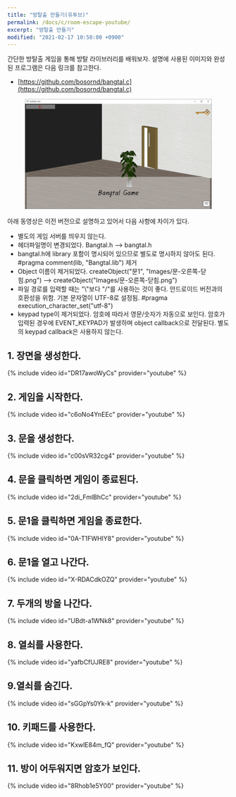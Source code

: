 ```yaml
---
title: "방탈출 만들기(유투브)"
permalink: /docs/c/room-escape-youtube/
excerpt: "방탈출 만들기"
modified: "2021-02-17 10:50:00 +0900"
---
```

간단한 방탈출 게임을 통해 방탈 라이브러리를 배워보자.
설명에 사용된 이미지와 완성된 프로그램은 다음 링크를 참고한다.
- [https://github.com/bosornd/bangtal.c](https://github.com/bosornd/bangtal.c)

<figure>
  <img src="/assets/images/room_escape.png" alt="방탈출">
</figure>

아래 동영상은 이전 버전으로 설명하고 있어서 다음 사항에 차이가 있다.

- 별도의 게임 서버를 띄우지 않는다.
- 헤더파일명이 변경되었다. Bangtal.h --> bangtal.h
- bangtal.h에 library 포함이 명시되어 있으므로
  별도로 명시하지 않아도 된다. #pragma comment(lib, "Bangtal.lib") 제거
- Object 이름이 제거되었다.
  createObject("문1", "Images/문-오른쪽-닫힘.png")
  --> createObject("Images/문-오른쪽-닫힘.png")
- 파일 경로를 입력할 때는 "\\"보다 "/"를 사용하는 것이 좋다.
  안드로이드 버전과의 호환성을 위함.
  기본 문자열이 UTF-8로 설정됨. #pragma execution_character_set("utf-8")
- keypad type이 제거되었다.
  암호에 따라서 영문/숫자가 자동으로 보인다.
  암호가 입력된 경우에 EVENT_KEYPAD가 발생하며 object callback으로 전달된다.
  별도의 keypad callback은 사용하지 않는다.

## 1. 장면을 생성한다.
{% include video id="DR17awoWyCs" provider="youtube" %}

## 2. 게임을 시작한다.
{% include video id="c6oNo4YnEEc" provider="youtube" %}

## 3. 문을 생성한다.
{% include video id="c00sVR32cg4" provider="youtube" %}

## 4. 문을 클릭하면 게임이 종료된다.
{% include video id="2di_FmlBhCc" provider="youtube" %}

## 5. 문1을 클릭하면 게임을 종료한다.
{% include video id="0A-T1FWHIY8" provider="youtube" %}

## 6. 문1을 열고 나간다.
{% include video id="X-RDACdkOZQ" provider="youtube" %}

## 7. 두개의 방을 나간다.
{% include video id="UBdt-a1WNk8" provider="youtube" %}

## 8. 열쇠를 사용한다.
{% include video id="yafbCfUJRE8" provider="youtube" %}

## 9.열쇠를 숨긴다.
{% include video id="sGGpYs0Yk-k" provider="youtube" %}

## 10. 키패드를 사용한다.
{% include video id="KxwlE84m_fQ" provider="youtube" %}

## 11. 방이 어두워지면 암호가 보인다.
{% include video id="8Rhob1e5Y00" provider="youtube" %}
